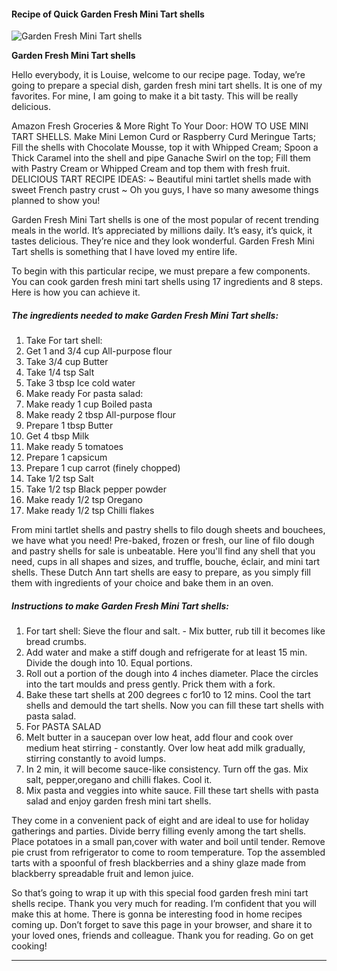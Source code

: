             

#### Recipe of Quick Garden Fresh Mini Tart shells

![Garden Fresh Mini Tart shells](https://img-global.cpcdn.com/recipes/09dd2b3d58c463b4/751x532cq70/garden-fresh-mini-tart-shells-recipe-main-photo.jpg)

**Garden Fresh Mini Tart shells**

Hello everybody, it is Louise, welcome to our recipe page. Today, we’re going to prepare a special dish, garden fresh mini tart shells. It is one of my favorites. For mine, I am going to make it a bit tasty. This will be really delicious.

Amazon Fresh Groceries & More Right To Your Door: HOW TO USE MINI TART SHELLS. Make Mini Lemon Curd or Raspberry Curd Meringue Tarts; Fill the shells with Chocolate Mousse, top it with Whipped Cream; Spoon a Thick Caramel into the shell and pipe Ganache Swirl on the top; Fill them with Pastry Cream or Whipped Cream and top them with fresh fruit. DELICIOUS TART RECIPE IDEAS: ~ Beautiful mini tartlet shells made with sweet French pastry crust ~ Oh you guys, I have so many awesome things planned to show you!

Garden Fresh Mini Tart shells is one of the most popular of recent trending meals in the world. It’s appreciated by millions daily. It’s easy, it’s quick, it tastes delicious. They’re nice and they look wonderful. Garden Fresh Mini Tart shells is something that I have loved my entire life.

To begin with this particular recipe, we must prepare a few components. You can cook garden fresh mini tart shells using 17 ingredients and 8 steps. Here is how you can achieve it.

##### The ingredients needed to make Garden Fresh Mini Tart shells:

1.  Take For tart shell:
2.  Get 1 and 3/4 cup All-purpose flour
3.  Take 3/4 cup Butter
4.  Take 1/4 tsp Salt
5.  Take 3 tbsp Ice cold water
6.  Make ready For pasta salad:
7.  Make ready 1 cup Boiled pasta
8.  Make ready 2 tbsp All-purpose flour
9.  Prepare 1 tbsp Butter
10.  Get 4 tbsp Milk
11.  Make ready 5 tomatoes
12.  Prepare 1 capsicum
13.  Prepare 1 cup carrot (finely chopped)
14.  Take 1/2 tsp Salt
15.  Take 1/2 tsp Black pepper powder
16.  Make ready 1/2 tsp Oregano
17.  Make ready 1/2 tsp Chilli flakes

From mini tartlet shells and pastry shells to filo dough sheets and bouchees, we have what you need! Pre-baked, frozen or fresh, our line of filo dough and pastry shells for sale is unbeatable. Here you'll find any shell that you need, cups in all shapes and sizes, and truffle, bouche, éclair, and mini tart shells. These Dutch Ann tart shells are easy to prepare, as you simply fill them with ingredients of your choice and bake them in an oven.

##### Instructions to make Garden Fresh Mini Tart shells:

1.  For tart shell: Sieve the flour and salt. - Mix butter, rub till it becomes like bread crumbs.
2.  Add water and make a stiff dough and refrigerate for at least 15 min. Divide the dough into 10. Equal portions.
3.  Roll out a portion of the dough into 4 inches diameter. Place the circles into the tart moulds and press gently. Prick them with a fork.
4.  Bake these tart shells at 200 degrees c for10 to 12 mins. Cool the tart shells and demould the tart shells. Now you can fill these tart shells with pasta salad.
5.  For PASTA SALAD
6.  Melt butter in a saucepan over low heat, add flour and cook over medium heat stirring - constantly. Over low heat add milk gradually, stirring constantly to avoid lumps.
7.  In 2 min, it will become sauce-like consistency. Turn off the gas. Mix salt, pepper,oregano and chilli flakes. Cool it.
8.  Mix pasta and veggies into white sauce. Fill these tart shells with pasta salad and enjoy garden fresh mini tart shells.

They come in a convenient pack of eight and are ideal to use for holiday gatherings and parties. Divide berry filling evenly among the tart shells. Place potatoes in a small pan,cover with water and boil until tender. Remove pie crust from refrigerator to come to room temperature. Top the assembled tarts with a spoonful of fresh blackberries and a shiny glaze made from blackberry spreadable fruit and lemon juice.

So that’s going to wrap it up with this special food garden fresh mini tart shells recipe. Thank you very much for reading. I’m confident that you will make this at home. There is gonna be interesting food in home recipes coming up. Don’t forget to save this page in your browser, and share it to your loved ones, friends and colleague. Thank you for reading. Go on get cooking!

* * *